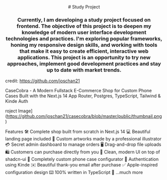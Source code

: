 <div align="center">
# Study Project 

### Currently, I am developing a study project focused on frontend. The objective of this project is to deepen my knowledge of modern user interface development technologies and practices. I'm exploring popular frameworks, honing my responsive design skills, and working with tools that make it easy to create efficient, interactive web applications. This project is an opportunity to try new approaches, implement good development practices and stay up to date with market trends.
</div>

credit: https://github.com/joschan21


CaseCobra - A Modern Fullstack E-Commerce Shop for Custom Phone Cases
Built with the Next.js 14 App Router, Postgres, TypeScript, Tailwind & Kinde Auth

roject Image](https://github.com/joschan21/casecobra/blob/master/public/thumbnail.png)

Features
🛠️ Complete shop built from scratch in Next.js 14
💻 Beautiful landing page included
🎨 Custom artworks made by a professional illustrator
💳 Secret admin dashboard to manage orders
🖥️ Drag-and-drop file uploads
🛍️ Customers can purchase directly from you
🌟 Clean, modern UI on top of shadcn-ui
🛒 Completely custom phone case configurator
🔑 Authentication using Kinde
✉️ Beautiful thank-you email after purchase
✅ Apple-inspired configuration design
⌨️ 100% written in TypeScript
🎁 ...much more